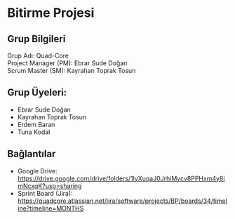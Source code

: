 # Bitirme Projesi


## Grup Bilgileri

Grup Adı: Quad-Core  
Project Manager (PM): Ebrar Sude Doğan   
Scrum Master (SM): Kayrahan Toprak Tosun  

## Grup Üyeleri:
- Ebrar Sude Doğan
- Kayrahan Toprak Tosun
- Erdem Baran
- Tuna Kodal

## Bağlantılar

- Google Drive: https://drive.google.com/drive/folders/1lyXuqaJ0JrhiMycv8PPHxm4y8imNcxqK?usp=sharing
- Sprint Board (Jira): https://quadcore.atlassian.net/jira/software/projects/BP/boards/34/timeline?timeline=MONTHS
